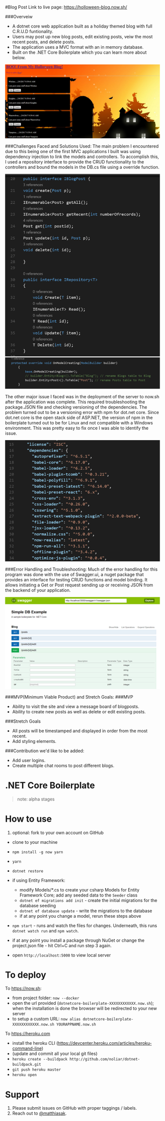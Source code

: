 #Blog Post 
Link to live page: https://holloween-blog.now.sh/

###Overveiw
- A dotnet core web application built as a holiday themed blog with full C.R.U.D funtionality.
- Users may post up new blog posts, edit existing posts, veiw the most recent posts, and delete posts.
- The application uses a MVC format with an in memory database. 
- Built on the .NET Core Boilerplate which you can learn more about below.
<img src="./Screenshots/BlogPost_blog.png"/>

###Challenges Faced and Solutions Used: 
The main problem I encountered due to this being one of the first MVC applications I built was using dependency injection to link the models and controllers. To accomplish this, I used a repository interface to provide the CRUD functionality to the controllers and bound the models in the DB.cs file using a override function. 

<img src="./Screenshots/BlogPost_Interface.png"/>

<img src="./Screenshots/BlogPost_ModelBinding.png"/>

The other major issue I faced was in the deployment of the server to now.sh after the application was complete. This required troubleshooting the package.JSON file and checking versioning of the dependencies. The problem turned out to be a versioning error with npm for dot.net core. Since dot.net core is the open stack side of ASP.NET, the version of npm in the boilerplate turned out to be for Linux and not compatible with a Windows environment. This was pretty easy to fix once I was able to identify the issue. 

<img src="./Screenshots/BlogPost_dependencies.png"/>

###Error Handling and Troubleshooting:
Much of the error handling for this program was done with the use of Swagger.ui, a nuget package that provides an interface for testing CRUD functions and model binding. It allows initiating a Get or Post request sending up or receiving JSON from the backend of your application. 

<img src="./Screenshots/BlogPost_swagger.png"/>

###MVP(Minimum Viable Product) and Stretch Goals: 
###MVP
- Ability to visit the site and view a message board of blogposts. 
- Ability to create new posts as well as delete or edit existing posts. 

###Stretch Goals
- All posts will be timestamped and displayed in order from the most recent. 
- Add styling elements. 

###Contribution we'd like to be added:
- Add user logins.
- Create multiple chat rooms to post different blogs. 




# .NET Core Boilerplate

> note: alpha stages

# How to use

1. optional: fork to your own account on GitHub
-  clone to your machine
- `npm install -g now yarn`
- `yarn`
- `dotnet restore`
- if using Entity Framework:

    - modify Models/*.cs to create your csharp Models for Entity Framework Core; add any seeded data to the `Seeder` class
    - `dotnet ef migrations add init` - create the initial migrations for the database seeding
    - `dotnet ef database update` - write the migrations to the database
    - if at any point you change a model, rerun these steps above

- `npm start` - runs and watch the files for changes. Underneath, this runs `dotnet watch run` and `npm watch`.
- if at any point you install a package through NuGet or change the project.json file - hit Ctrl+C and run step 3 again.
- open `http://localhost:5000` to view local server

# To deploy

To https://now.sh:

- from project folder: `now --docker`
- open the url provided (`dotnetcore-boilerplate-XXXXXXXXXXXX.now.sh`); when the installation is done the browser will be redirected to your new server
- to setup a custom URL: `now alias dotnetcore-boilerplate-XXXXXXXXXXXX.now.sh YOURAPPNAME.now.sh`

To https://heroku.com

- install the heroku CLI (https://devcenter.heroku.com/articles/heroku-command-line)
- (update and commit all your local git files)
- `heroku create --buildpack http://github.com/noliar/dotnet-buildpack.git`
- `git push heroku master`
- `heroku open`

# Support

1. Please submit issues on GitHub with proper taggings / labels.
2. Reach out to [@matthiasak](https://twitter.com/matthiasak).
